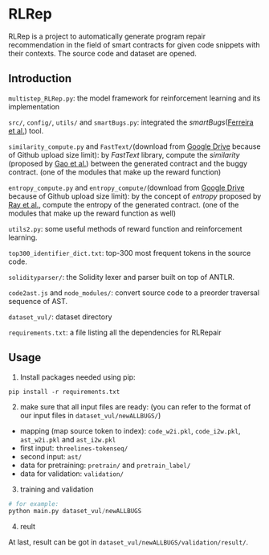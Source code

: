# RLRep


RLRep is a project to automatically generate program repair recommendation in the field of smart contracts for given code snippets with their contexts.
The source code and dataset are opened.

## Introduction

`multistep_RLRep.py`: the model framework for reinforcement learning and its implementation

`src/`, `config/`, `utils/` and `smartBugs.py`: integrated the *smartBugs*([Ferreira et al.](https://dl.acm.org/doi/abs/10.1145/3324884.3415298)) tool.

`similarity_compute.py` and `FastText/`(download from [Google Drive](https://drive.google.com/drive/folders/19bX528bjU-v81neLxiXCQUd5ULF9OLGH?usp=sharing) because of Github upload size limit): by *FastText* library, compute the *similarity* (proposed by [Gao et al.](https://ieeexplore.ieee.org/abstract/document/8979435/)) between the generated contract and the buggy contract. (one of the modules that make up the reward function)

`entropy_compute.py` and `entropy_compute/`(download from [Google Drive](https://drive.google.com/drive/folders/16ry3nQlFCNu4AURlLFjorokhbOO1P-2C?usp=sharing) because of Github upload size limit): by the concept of *entropy* proposed by [Ray et al.](https://ieeexplore.ieee.org/abstract/document/7886923), compute the entropy of the generated contract. (one of the modules that make up the reward function as well)

`utils2.py`: some useful methods of reward function and reinforcement learning.

`top300_identifier_dict.txt`: top-300 most frequent tokens in the source code.

`solidityparser/`: the Solidity lexer and parser built on top of ANTLR.

`code2ast.js` and `node_modules/`: convert source code to a preorder traversal sequence of AST.

`dataset_vul/`: dataset directory

`requirements.txt`: a file listing all the dependencies for RLRepair

## Usage

1. Install packages needed using pip:

```
pip install -r requirements.txt
```

2. make sure that all input files are ready: (you can refer to the format of our input files in `dataset_vul/newALLBUGS/`)

- mapping (map source token to index): `code_w2i.pkl`, `code_i2w.pkl`, `ast_w2i.pkl` and `ast_i2w.pkl`
- first input: `threelines-tokenseq/`
- second input: `ast/`
- data for pretraining: `pretrain/` and `pretrain_label/`
- data for validation: `validation/`

3. training and validation

```python
# for example:
python main.py dataset_vul/newALLBUGS
```

4. reult

At last, result can be got in `dataset_vul/newALLBUGS/validation/result/`.

